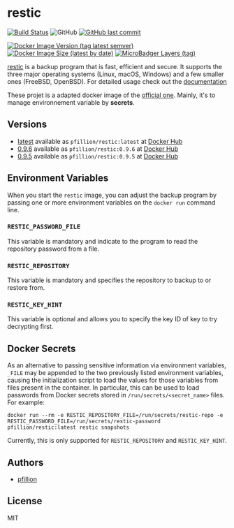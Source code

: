 # restic

[![Build Status](https://drone.pfillion.com/api/badges/pfillion/restic/status.svg?branch=master)](https://drone.pfillion.com/pfillion/restic)
![GitHub](https://img.shields.io/github/license/pfillion/restic)
[![GitHub last commit](https://img.shields.io/github/last-commit/pfillion/restic?logo=github)](https://github.com/pfillion/restic "GitHub projet")

[![Docker Image Version (tag latest semver)](https://img.shields.io/docker/v/pfillion/restic/latest?logo=docker)](https://hub.docker.com/r/pfillion/restic "Docker Hub Repository")
[![Docker Image Size (latest by date)](https://img.shields.io/docker/image-size/pfillion/restic/latest?logo=docker)](https://microbadger.com/images/pfillion/restic "Get your own commit badge on microbadger.com")
[![MicroBadger Layers (tag)](https://img.shields.io/microbadger/layers/pfillion/restic/latest?logo=docker)](https://microbadger.com/images/pfillion/restic "Get your own commit badge on microbadger.com")

[restic](https://restic.net) is a backup program that is fast, efficient and secure. It supports the three major operating systems (Linux, macOS, Windows) and a few smaller ones (FreeBSD, OpenBSD). For detailed usage check out the [documentation](https://restic.readthedocs.io/en/latest)

These projet is a adapted docker image of the [official one](https://hub.docker.com/r/restic/restic). Mainly, it's to manage environnement variable by **secrets**.

## Versions

* [latest](https://github.com/pfillion/restic/tree/master) available as ```pfillion/restic:latest``` at [Docker Hub](https://hub.docker.com/r/pfillion/restic/)
* [0.9.6](https://github.com/pfillion/restic/tree/master) available as ```pfillion/restic:0.9.6``` at [Docker Hub](https://hub.docker.com/r/pfillion/restic/)
* [0.9.5](https://github.com/pfillion/restic/tree/master) available as ```pfillion/restic:0.9.5``` at [Docker Hub](https://hub.docker.com/r/pfillion/restic/)

## Environment Variables

When you start the `restic` image, you can adjust the backup program by passing one or more environment variables on the `docker run` command line.

### `RESTIC_PASSWORD_FILE`

This variable is mandatory and indicate to the program to read the repository password from a file.

### `RESTIC_REPOSITORY`

This variable is mandatory and specifies the repository to backup to or restore from.

### `RESTIC_KEY_HINT`

This variable is optional and allows you to specify the key ID of key to try decrypting first.

## Docker Secrets

As an alternative to passing sensitive information via environment variables, `_FILE` may be appended to the two previously listed environment variables, causing the initialization script to load the values for those variables from files present in the container. In particular, this can be used to load passwords from Docker secrets stored in `/run/secrets/<secret_name>` files. For example:

```console
docker run --rm -e RESTIC_REPOSITORY_FILE=/run/secrets/restic-repo -e RESTIC_PASSWORD_FILE=/run/secrets/restic-password pfillion/restic:latest restic snapshots
```

Currently, this is only supported for `RESTIC_REPOSITORY` and `RESTIC_KEY_HINT`.

## Authors

* [pfillion](https://github.com/pfillion)

## License

MIT
